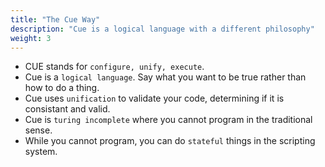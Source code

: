 ```yaml
---
title: "The Cue Way"
description: "Cue is a logical language with a different philosophy"
weight: 3
---
```


- CUE stands for `configure, unify, execute`.
- Cue is a `logical language`. Say what you want to be true rather than how to do a thing.
- Cue uses `unification` to validate your code, determining if it is consistant and valid.
- Cue is `turing incomplete` where you cannot program in the traditional sense.
- While you cannot program, you can do `stateful` things in the scripting system.
